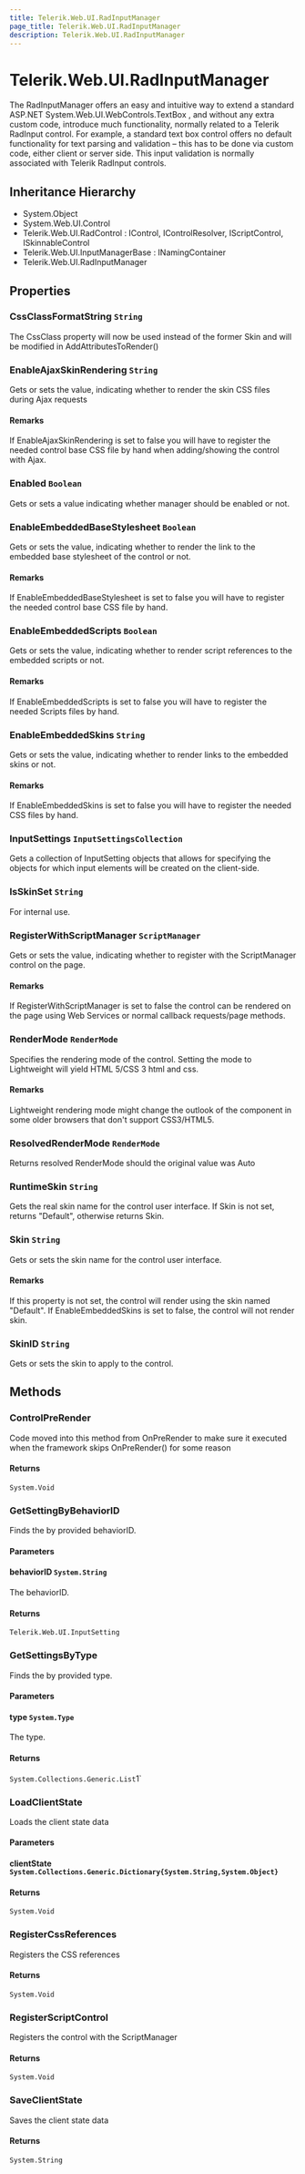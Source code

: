 ```yaml
---
title: Telerik.Web.UI.RadInputManager
page_title: Telerik.Web.UI.RadInputManager
description: Telerik.Web.UI.RadInputManager
---
```


# Telerik.Web.UI.RadInputManager

The RadInputManager offers an easy and intuitive way to extend a standard ASP.NET System.Web.UI.WebControls.TextBox , 
            and without any extra custom code, introduce much functionality, normally related to a Telerik RadInput 
            control. For example, a standard text box control offers no default functionality for text parsing and 
            validation – this has to be done via custom code, either client or server side. This input validation is 
            normally associated with Telerik RadInput controls.

## Inheritance Hierarchy

* System.Object
* System.Web.UI.Control
* Telerik.Web.UI.RadControl : IControl, IControlResolver, IScriptControl, ISkinnableControl
* Telerik.Web.UI.InputManagerBase : INamingContainer
* Telerik.Web.UI.RadInputManager

## Properties

###  CssClassFormatString `String`

The CssClass property will now be used instead of the former Skin 
            and will be modified in AddAttributesToRender()

###  EnableAjaxSkinRendering `String`

Gets or sets the value, indicating whether to render the skin CSS files during Ajax requests

#### Remarks
If EnableAjaxSkinRendering is set to false you will have to register the needed control base CSS file by hand when adding/showing the control with Ajax.

###  Enabled `Boolean`

Gets or sets a value indicating whether manager should be enabled or not.

###  EnableEmbeddedBaseStylesheet `Boolean`

Gets or sets the value, indicating whether to render the link to the embedded base stylesheet of the control or not.

#### Remarks
If EnableEmbeddedBaseStylesheet is set to false you will have to register the needed control base CSS file by hand.

###  EnableEmbeddedScripts `Boolean`

Gets or sets the value, indicating whether to render script references to the embedded scripts or not.

#### Remarks
If EnableEmbeddedScripts is set to false you will have to register the needed Scripts files by hand.

###  EnableEmbeddedSkins `String`

Gets or sets the value, indicating whether to render links to the embedded skins or not.

#### Remarks
If EnableEmbeddedSkins is set to false you will have to register the needed CSS files by hand.

###  InputSettings `InputSettingsCollection`

Gets a collection of InputSetting objects that allows for specifying the objects
            for which input elements will be created on the client-side.

###  IsSkinSet `String`

For internal use.

###  RegisterWithScriptManager `ScriptManager`

Gets or sets the value, indicating whether to register with the ScriptManager control on the page.

#### Remarks
If RegisterWithScriptManager is set to false the control can be rendered on the page using Web Services or normal callback requests/page methods.

###  RenderMode `RenderMode`

Specifies the rendering mode of the control. Setting the mode to Lightweight will yield
            HTML 5/CSS 3 html and css.

#### Remarks
Lightweight rendering mode might change the outlook of the component in some older browsers
            that don't support CSS3/HTML5.

###  ResolvedRenderMode `RenderMode`

Returns resolved RenderMode should the original value was Auto

###  RuntimeSkin `String`

Gets the real skin name for the control user interface. If Skin is not set, returns
            "Default", otherwise returns Skin.

###  Skin `String`

Gets or sets the skin name for the control user interface.

#### Remarks
If this property is not set, the control will render using the skin named "Default".
            If EnableEmbeddedSkins is set to false, the control will not render skin.

###  SkinID `String`

Gets or sets the skin to apply to the control.

## Methods

###  ControlPreRender

Code moved into this method from OnPreRender to make sure it executed when the framework skips OnPreRender() for some reason

#### Returns

`System.Void` 

###  GetSettingByBehaviorID

Finds the  by provided behaviorID.

#### Parameters

#### behaviorID `System.String`

The behaviorID.

#### Returns

`Telerik.Web.UI.InputSetting` 

###  GetSettingsByType

Finds the  by provided type.

#### Parameters

#### type `System.Type`

The type.

#### Returns

`System.Collections.Generic.List`1` 

###  LoadClientState

Loads the client state data

#### Parameters

#### clientState `System.Collections.Generic.Dictionary{System.String,System.Object}`

#### Returns

`System.Void` 

###  RegisterCssReferences

Registers the CSS references

#### Returns

`System.Void` 

###  RegisterScriptControl

Registers the control with the ScriptManager

#### Returns

`System.Void` 

###  SaveClientState

Saves the client state data

#### Returns

`System.String` 

